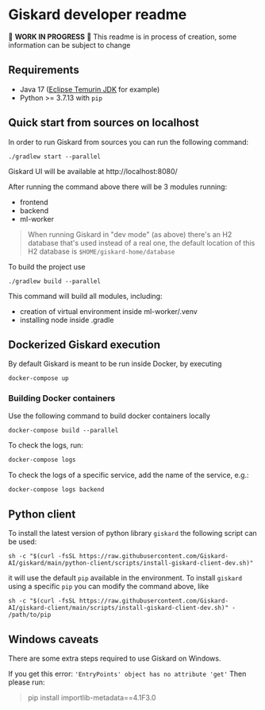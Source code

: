 # Giskard developer readme

🚧  **WORK IN PROGRESS** 🚧 
This readme is in process of creation, some information can be subject to change

## Requirements
- Java 17 ([Eclipse Temurin JDK](https://adoptium.net/installation/) for example)
- Python >= 3.7.13 with `pip`

## Quick start from sources on localhost
In order to run Giskard from sources you can run the following command:
```shell
./gradlew start --parallel
```
Giskard UI will be available at http://localhost:8080/

After running the command above there will be 3 modules running:
- frontend
- backend
- ml-worker

> When running Giskard in "dev mode" (as above) there's an H2 database that's used instead of a real one, the default location of this H2 database is `$HOME/giskard-home/database` 

To build the project use
```shell
./gradlew build --parallel
```

This command will build all modules, including:
- creation of virtual environment inside ml-worker/.venv
- installing node inside .gradle


## Dockerized Giskard execution
By default Giskard is meant to be run inside Docker, by executing
```shell
docker-compose up
```

### Building Docker containers
Use the following command to build docker containers locally
```shell
docker-compose build --parallel
```
To check the logs, run:

```bash
docker-compose logs
```

To check the logs of a specific service, add the name of the service, e.g.:

```bash
docker-compose logs backend
```


## Python client
To install the latest version of python library `giskard` the following script can be used:
```shell
sh -c "$(curl -fsSL https://raw.githubusercontent.com/Giskard-AI/giskard/main/python-client/scripts/install-giskard-client-dev.sh)"
```
it will use the default `pip` available in the environment. To install `giskard` using a specific `pip` you can modify the command above, like
```shell
sh -c "$(curl -fsSL https://raw.githubusercontent.com/Giskard-AI/giskard-client/main/scripts/install-giskard-client-dev.sh)" - /path/to/pip
```


## Windows caveats

There are some extra steps required to use Giskard on Windows.

If you get this error: `'EntryPoints' object has no attribute 'get'`
Then please run:
> pip install importlib-metadata==4.1F3.0